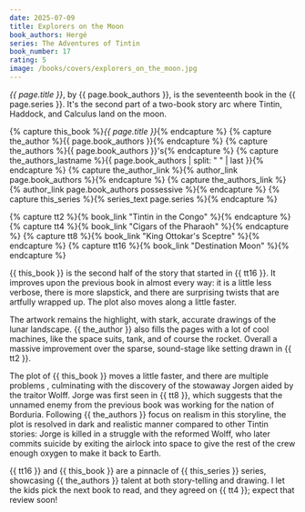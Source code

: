 ```yaml
---
date: 2025-07-09
title: Explorers on the Moon
book_authors: Hergé
series: The Adventures of Tintin
book_number: 17
rating: 5
image: /books/covers/explorers_on_the_moon.jpg
---
```


<cite class="book-title">{{ page.title }}</cite>, by <span
class="author-name">{{ page.book_authors }}</span>, is the seventeenth book in
the <span class="book-series">{{ page.series }}</span>. It's the second part
of a two-book story arc where Tintin, Haddock, and Calculus land on the moon.

{% capture this_book %}<cite class="book-title">{{ page.title }}</cite>{% endcapture %}
{% capture the_author %}<span class="author-name">{{ page.book_authors }}</span>{% endcapture %}
{% capture the_authors %}<span class="author-name">{{ page.book_authors }}</span>'s{% endcapture %}
{% capture the_authors_lastname %}<span class="author-name">{{ page.book_authors | split: " " | last }}</span>{% endcapture %}
{% capture the_author_link %}{% author_link page.book_authors %}{% endcapture %}
{% capture the_authors_link %}{% author_link page.book_authors possessive %}{% endcapture %}
{% capture this_series %}{% series_text page.series %}{% endcapture %}

{% capture tt2 %}{% book_link "Tintin in the Congo" %}{% endcapture %}
{% capture tt4 %}{% book_link "Cigars of the Pharaoh" %}{% endcapture %}
{% capture tt8 %}{% book_link "King Ottokar's Sceptre" %}{% endcapture %}
{% capture tt16 %}{% book_link "Destination Moon" %}{% endcapture %}

{{ this_book }} is the second half of the story that started in {{ tt16 }}. It
improves upon the previous book in almost every way: it is a little less
verbose, there is more slapstick, and there are surprising twists that are
artfully wrapped up. The plot also moves along a little faster.

The artwork remains the highlight, with stark, accurate drawings of the
lunar landscape. {{ the_author }} also fills the pages with a lot of cool
machines, like the space suits, tank, and of course the rocket. Overall a
massive improvement over the sparse, sound-stage like setting drawn in {{ tt2
}}.

The plot of {{ this_book }} moves a little faster, and there are multiple
problems <!-- What's the right word for little digressions that come up and
have to be solved?-->, culminating with the discovery of the stowaway Jorgen
aided by the traitor Wolff. Jorge was first seen in {{ tt8 }}, which suggests
that the unnamed enemy from the previous book was working for the nation of
Borduria. Following {{ the_authors }} focus on realism in this storyline, the
plot is resolved in dark and realistic manner compared to other Tintin
stories: Jorge is killed in a struggle with the reformed Wolff, who later
commits suicide by exiting  the airlock into space to give the rest of the
crew enough oxygen to make it back to Earth.

{{ tt16 }} and {{ this_book }} are a pinnacle of {{ this_series }} series,
showcasing {{ the_authors }} talent at both story-telling and drawing. I let
the kids pick the next book to read, and they agreed on {{ tt4 }}; expect that
review soon!
